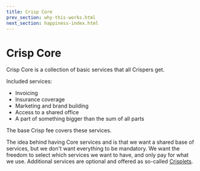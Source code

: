 ```yaml
---
title: Crisp Core
prev_section: why-this-works.html
next_section: happiness-index.html
---
```


Crisp Core
==================

Crisp Core is a collection of basic services that all Crispers get.

Included services:

* Invoicing
* Insurance coverage
* Marketing and brand building
* Access to a shared office
* A part of something bigger than the sum of all parts

The base Crisp fee covers these services.

The idea behind having Core services and is that we want a shared base of services, but we don't want everything to be mandatory.
We want the freedom to select which services we want to have, and only pay for what we use. 
Additional services are optional and offered as so-called [Crisplets](crisplets.html#what-is-a-crisplet).
